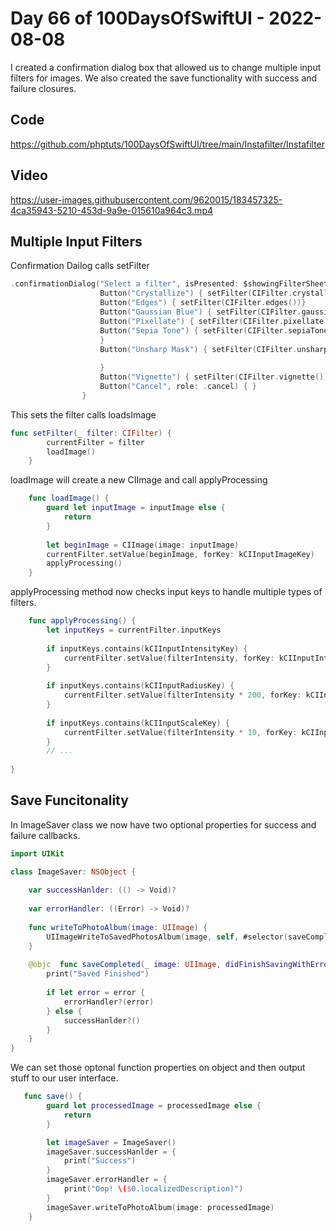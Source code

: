 # Day 66 of 100DaysOfSwiftUI - 2022-08-08

I created a confirmation dialog box that allowed us to change multiple input filters for images.  We also created the save functionality with success and failure closures.

## Code

https://github.com/phptuts/100DaysOfSwiftUI/tree/main/Instafilter/Instafilter

## Video

https://user-images.githubusercontent.com/9620015/183457325-4ca35943-5210-453d-9a9e-015610a964c3.mp4

## Multiple Input Filters

Confirmation Dailog calls setFilter
```swift
.confirmationDialog("Select a filter", isPresented: $showingFilterSheet) {
                    Button("Crystallize") { setFilter(CIFilter.crystallize())}
                    Button("Edges") { setFilter(CIFilter.edges())}
                    Button("Gaussian Blue") { setFilter(CIFilter.gaussianBlur())}
                    Button("Pixellate") { setFilter(CIFilter.pixellate())}
                    Button("Sepia Tone") { setFilter(CIFilter.sepiaTone())
                    }
                    Button("Unsharp Mask") { setFilter(CIFilter.unsharpMask())
                        
                    }
                    Button("Vignette") { setFilter(CIFilter.vignette())}
                    Button("Cancel", role: .cancel) { }
                }
```

This sets the filter calls loadsImage

```swift
func setFilter(_ filter: CIFilter) {
        currentFilter = filter
        loadImage()
    }
```

loadImage will create a new CIImage and call applyProcessing

```swift
    func loadImage() {
        guard let inputImage = inputImage else {
            return
        }
        
        let beginImage = CIImage(image: inputImage)
        currentFilter.setValue(beginImage, forKey: kCIInputImageKey)
        applyProcessing()
    }
```


applyProcessing method now checks input keys to handle multiple types of filters.

```swift
    func applyProcessing() {
        let inputKeys = currentFilter.inputKeys
        
        if inputKeys.contains(kCIInputIntensityKey) {
            currentFilter.setValue(filterIntensity, forKey: kCIInputIntensityKey)
        }
        
        if inputKeys.contains(kCIInputRadiusKey) {
            currentFilter.setValue(filterIntensity * 200, forKey: kCIInputRadiusKey)
        }
        
        if inputKeys.contains(kCIInputScaleKey) {
            currentFilter.setValue(filterIntensity * 10, forKey: kCIInputScaleKey)
        }
        // ...
        
}
```


## Save Funcitonality

In ImageSaver class we now have two optional properties for success and failure callbacks.

```swift
import UIKit

class ImageSaver: NSObject {
    
    var successHanlder: (() -> Void)?
    
    var errorHandler: ((Error) -> Void)?
    
    func writeToPhotoAlbum(image: UIImage) {
        UIImageWriteToSavedPhotosAlbum(image, self, #selector(saveCompleted), nil)
    }
    
    @objc  func saveCompleted(_ image: UIImage, didFinishSavingWithError error: Error?, contextInfo: UnsafeRawPointer) {
        print("Saved Finished")
        
        if let error = error {
            errorHandler?(error)
        } else {
            successHanlder?()
        }
    }
}

```

We can set those optonal function properties on object and then output stuff to our user interface.

```swift
   func save() {
        guard let processedImage = processedImage else {
            return
        }

        let imageSaver = ImageSaver()
        imageSaver.successHanlder = {
            print("Success")
        }
        imageSaver.errorHandler = {
            print("Oop! \($0.localizedDescription)")
        }
        imageSaver.writeToPhotoAlbum(image: processedImage)
    }
```
